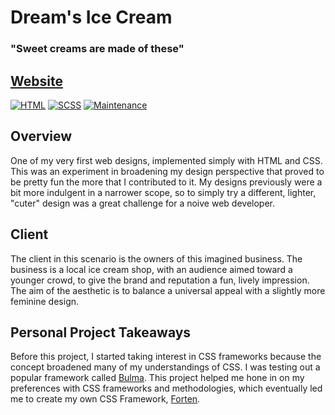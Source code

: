 # Dream's Ice Cream
### "Sweet creams are made of these"

## [Website](https://kylefontenot.github.io/DreamsIceCream/)


[![HTML](https://img.shields.io/badge/-HTML-orange)](https://img.shields.io/badge/-SCSS-blueviolet) [![SCSS](https://img.shields.io/badge/-CSS-purple)](https://img.shields.io/badge/-CSS-purple) 
[![Maintenance](https://img.shields.io/badge/Maintained%3F-no-red.svg)](https://GitHub.com/Naereen/StrapDown.js/graphs/commit-activity)


## Overview
One of my very first web designs, implemented simply with HTML and CSS. This was an experiment in broadening my design perspective that proved to be pretty fun the more that I contributed to it. My designs previously were a bit more indulgent in a narrower scope, so to simply try a different, lighter, "cuter" design was a great challenge for a noive web developer. 

## Client
The client in this scenario is the owners of this imagined business. The business is a local ice cream shop, with an audience aimed toward a younger crowd, to give the brand and reputation a fun, lively impression. The aim of the aesthetic is to balance a universal appeal with a slightly more feminine design.

## Personal Project Takeaways
Before this project, I started taking interest in CSS frameworks because the concept broadened many of my understandings of CSS. I was testing out a popular framework called [Bulma](https://bulma.io/). This project helped me hone in on my preferences with CSS frameworks and methodologies, which eventually led me to create my own CSS Framework, [Forten](https://github.com/KyleFontenot/Forten). 
